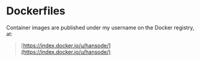 Dockerfiles
===========

Container images are published under my username on the Docker registry, at:

> [https://index.docker.io/u/hansode/](https://index.docker.io/u/hansode/)
